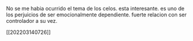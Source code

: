 No se me habia ocurrido el tema de los celos. esta interesante. es uno de los perjuicios de ser emocionalmente dependiente. fuerte relacion con ser controlador a su vez. 

[[202203140726]]

